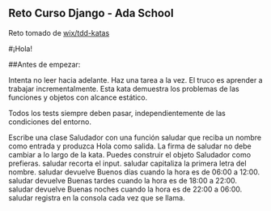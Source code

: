 ## Reto Curso Django - Ada School

Reto tomado de [wix/tdd-katas](https://github.com/wix/tdd-katas#readme)

#¡Hola!

##Antes de empezar:

Intenta no leer hacia adelante.
Haz una tarea a la vez. El truco es aprender a trabajar incrementalmente.
Esta kata demuestra los problemas de las funciones y objetos con alcance estático.

Todos los tests siempre deben pasar, independientemente de las condiciones del entorno.

Escribe una clase Saludador con una función saludar que reciba un nombre como entrada y produzca Hola <nombre> como salida. 
La firma de saludar no debe cambiar a lo largo de la kata. Puedes construir el objeto Saludador como prefieras.
saludar recorta el input.
saludar capitaliza la primera letra del nombre.
saludar devuelve Buenos días <nombre> cuando la hora es de 06:00 a 12:00.
saludar devuelve Buenas tardes <nombre> cuando la hora es de 18:00 a 22:00.
saludar devuelve Buenas noches <nombre> cuando la hora es de 22:00 a 06:00.
saludar registra en la consola cada vez que se llama.